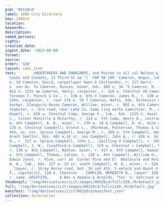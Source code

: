 ```yaml
---
pid: '00328cd'
label: 1880 City Directory
key: 1880cd
location: 
keywords: 
description: 
named_persons: 
rights: 
creation_date: 
ingest_date: '2023-08-09'
format: 
source: 
order: '328'
layout: cmhc_item
text: '      UNDERTAKERS AND ENBALMERS, and Posteo in all ssl Nelson & Co., Wetallic
  Cases and Caskets, 11 Third St aa "|  CAM 98 CAM  Cameron, Angus, lab., bds. 308
  e. 3d Cameron, David, carpetlayer Owen & Chittenden, r. 317 Harri-     2 o é g a
  x  son Av. fa Cameron, Duncan, miner, bds. $08 ¢, 34 ‘5 Cameron, D. J., miner, r.
  621 e. 12th ae Cameron, Henry, carpenter, r. 218 e. Chestnut 48 Cameron, James M.,
  foreman F. Pocock & Co., r. 138 e. 6th © Cameron, James R., r, 530 w. 24 § Cameron,
  John, carpenter, r. rear 119 e. 34 7 Cameron, Watts, bds. Delmonico Cameron, William,
  barkpr. Glengarry House Cameron, William, miner, r. 802 e. 6th Cameron, William,
  teamster, r. Oro road, near Lake Co. Samp ling works Camnitzer, M., waiter J. C.
  Howell, r. 626 w. Chestnut Camp, George ¥., lab., bds. 1215 n. Hazel Camp, George
  L., tinner Manville & McCarthy, r. 214 w. 5th Camp, Henry A., contractor, r. 400
  e. 4th Campbell, A. B., miner, r. 139 w. 3d & Campbell, A. H., mine owner, bds.
  126 e. Chestnut Campbell; Ernest L., (Markham, Patterson, Thomas & Campbell), r.
  4th, se. cor. Spruce Campbell, George M., r. 189 e. 5th Campbell, Henry, sampler
  Grant Smelter, bds. 401 w.2d st. sou Campbell, John A., r: 426 e. 3d Campbell, John
  H., r. 317 a. Sprace Campbell, John L., :Zwilling 4 Campbell), r. 450 w. Chestnut
  Campbell, J. W., (Leadford & Campbell), 119 w. Chestnut « Campbell, Milton N., plasterer,
  r. 138 w. 8th Campbell, Nathan, miner, r. 417 e. 6th Campbell, Samuel’S., r. 139
  e. 5th Campbell, Thomas, saloon, r. 128 w. 4th Campbell, William H., (col’d), porter
  Edwin Jones, r. Pine, cor! 3d  Corner Pine and E!  Wholesule and Retail Dealer in       Campbell,
  W. A., lab., bds. 227 w. 2d st. south Campbell, W. 8., miner, r. 526 e. 5th Campbell,
  , lawyer, r. Stray Horse road, bet. 3d and 4th, 5 emlock and Hazel © Campion, John
  F., capitalist, 110 e. Chestnut  . CAMPLIN, MEREDITH B., lawyer‘ $18 Harrison av.,
  r. same  GRIFFITH,     6 Bes a Abadie & Arnolds, “tes''s: datrison ave: tondviti. '
thumbnail: "/img/derivatives/iiif/images/00328cd/full/250,/0/default.jpg"
full: "/img/derivatives/iiif/images/00328cd/full/1140,/0/default.jpg"
manifest: "/img/derivatives/iiif/00328cd/manifest.json"
collection: directories
---
```

